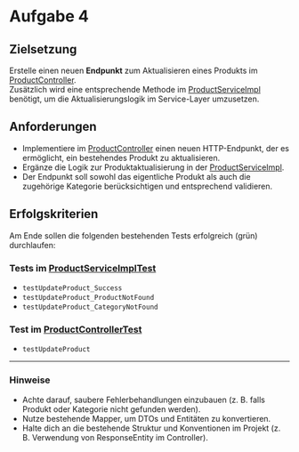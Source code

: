 # Aufgabe 4

## Zielsetzung

Erstelle einen neuen **Endpunkt** zum Aktualisieren eines Produkts
im [ProductController](../../ProductApiApplication/src/main/java/org/example/rest/ProductController.java).  
Zusätzlich wird eine entsprechende Methode
im [ProductServiceImpl](../../ProductApiApplication/src/main/java/org/example/services/impl/ProductServiceImpl.java)
benötigt, um die Aktualisierungslogik im Service-Layer
umzusetzen.

## Anforderungen

- Implementiere im [ProductController](../../ProductApiApplication/src/main/java/org/example/rest/ProductController.java) einen
  neuen HTTP-Endpunkt, der es ermöglicht, ein bestehendes Produkt zu aktualisieren.
- Ergänze die Logik zur Produktaktualisierung in
  der [ProductServiceImpl](../../ProductApiApplication/src/main/java/org/example/services/impl/ProductServiceImpl.java).
- Der Endpunkt soll sowohl das eigentliche Produkt als auch die zugehörige Kategorie berücksichtigen und entsprechend validieren.

## Erfolgskriterien

Am Ende sollen die folgenden bestehenden Tests erfolgreich (grün) durchlaufen:

### Tests im [ProductServiceImplTest](../../ProductApiApplication/src/test/java/org/example/services/ProductServiceImplTest.java)

- `testUpdateProduct_Success`
- `testUpdateProduct_ProductNotFound`
- `testUpdateProduct_CategoryNotFound`

### Test im [ProductControllerTest](../../ProductApiApplication/src/test/java/org/example/rest/ProductControllerTest.java)

- `testUpdateProduct`

---

### Hinweise

- Achte darauf, saubere Fehlerbehandlungen einzubauen (z. B. falls Produkt oder Kategorie nicht gefunden werden).
- Nutze bestehende Mapper, um DTOs und Entitäten zu konvertieren.
- Halte dich an die bestehende Struktur und Konventionen im Projekt (z. B. Verwendung von ResponseEntity im Controller).
